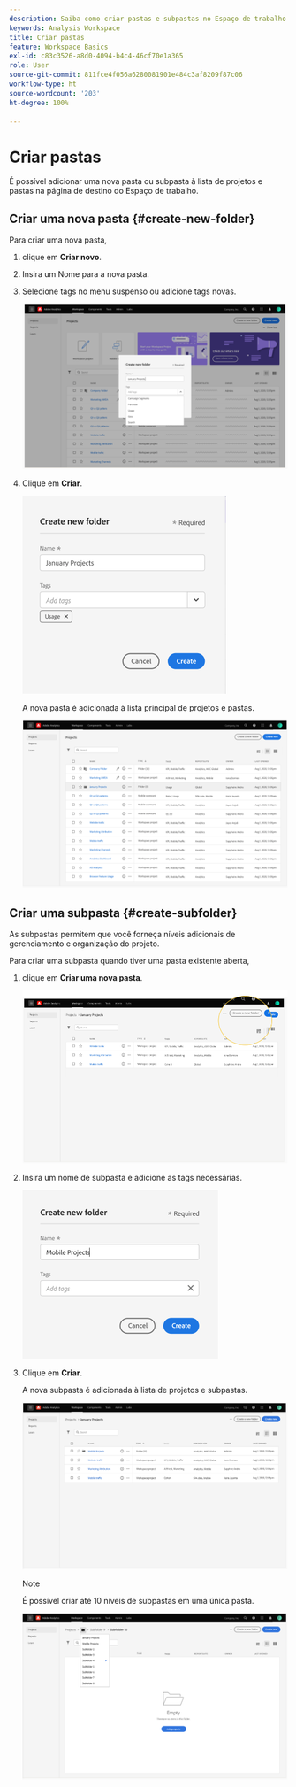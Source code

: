 ```yaml
---
description: Saiba como criar pastas e subpastas no Espaço de trabalho
keywords: Analysis Workspace
title: Criar pastas
feature: Workspace Basics
exl-id: c83c3526-a8d0-4094-b4c4-46cf70e1a365
role: User
source-git-commit: 811fce4f056a6280081901e484c3af8209f87c06
workflow-type: ht
source-wordcount: '203'
ht-degree: 100%

---
```


# Criar pastas

É possível adicionar uma nova pasta ou subpasta à lista de projetos e pastas na página de destino do Espaço de trabalho.

## Criar uma nova pasta {#create-new-folder}

Para criar uma nova pasta,

1. clique em **Criar novo**.

1. Insira um Nome para a nova pasta.

1. Selecione tags no menu suspenso ou adicione tags novas.

   ![Janela Criar nova pasta mostrando o nome da nova pasta e a lista de tags disponíveis.](/help/analysis-workspace/build-workspace-project/assets/select-tags.png)

1. Clique em **Criar**.

   ![Clique em Criar.](/help/analysis-workspace/build-workspace-project/assets/create.png)

   A nova pasta é adicionada à lista principal de projetos e pastas.

   ![A página de destino Projetos mostrando a lista atualizada de projetos e pastas.](/help/analysis-workspace/build-workspace-project/assets/create-new-listed.png)

## Criar uma subpasta {#create-subfolder}

As subpastas permitem que você forneça níveis adicionais de gerenciamento e organização do projeto.

Para criar uma subpasta quando tiver uma pasta existente aberta,

1. clique em **Criar uma nova pasta**.

   ![Clique em Criar uma nova pasta.](/help/analysis-workspace/build-workspace-project/assets/create-subfolder2.png)

1. Insira um nome de subpasta e adicione as tags necessárias.

   ![A janela Criar nova pasta com o novo nome e o campo Tags.](/help/analysis-workspace/build-workspace-project/assets/create-subfolder-name.png)

1. Clique em **Criar**.

   A nova subpasta é adicionada à lista de projetos e subpastas.

   ![Clique em Criar.](/help/analysis-workspace/build-workspace-project/assets/create-subfolder-added.png)

   >[!NOTE]
   >
   >É possível criar até 10 níveis de subpastas em uma única pasta.

   ![A lista suspensa de pastas mostra todas as subpastas contidas na pasta.](/help/analysis-workspace/build-workspace-project/assets/create-subfolder-limit.png)

